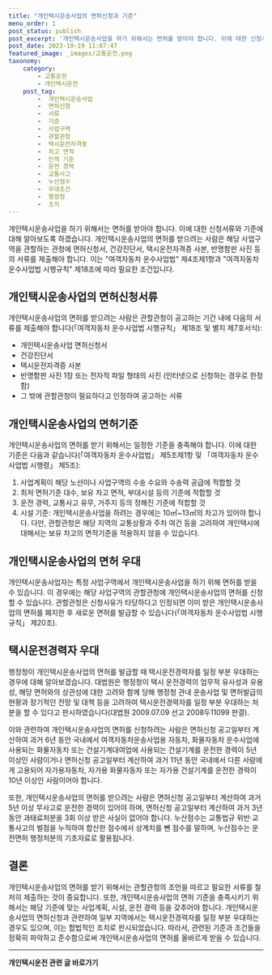 ```yaml
---
title: "개인택시운송사업의 면허신청과 기준"
menu_order: 1
post_status: publish
post_excerpt: '개인택시운송사업을 하기 위해서는 면허를 받아야 합니다. 이에 대한 신청서류와 기준에 대해 알아보도록 하겠습니다. 개인택시운송사업의 면허를 받으려는 사람은 해당 사업구역을 관할하는 관청에 면허신청서, 건강진단서, 택시운전자격증 사본, 반명함판 사진 등의 서류를 제출해야 합니다. 이는  여객자동차 운수사업법  제4조제1항과  여객자동차 운수사업법 시행규칙  제18조에 따라 필요한 조건입니다.'
post_date: 2023-10-19 11:07:47
featured_image: _images/교통운전.png
taxonomy:
    category:
        - 교통운전
        - 개인택시운전
    post_tag:
        -  개인택시운송사업
        -  면허신청
        -  서류
        -  기준
        -  사업구역
        -  관할관청
        -  택시운전자격증
        -  차고 면적
        -  인적 기준
        -  운전 경력
        -  교통사고
        -  누산점수
        -  우대조건
        -  행정청
        -  조치
---
```




개인택시운송사업을 하기 위해서는 면허를 받아야 합니다. 이에 대한 신청서류와 기준에 대해 알아보도록 하겠습니다. 개인택시운송사업의 면허를 받으려는 사람은 해당 사업구역을 관할하는 관청에 면허신청서, 건강진단서, 택시운전자격증 사본, 반명함판 사진 등의 서류를 제출해야 합니다. 이는 "여객자동차 운수사업법" 제4조제1항과 "여객자동차 운수사업법 시행규칙" 제18조에 따라 필요한 조건입니다.

## 개인택시운송사업의 면허신청서류

개인택시운송사업의 면허를 받으려는 사람은 관할관청이 공고하는 기간 내에 다음의 서류를 제출해야 합니다(「여객자동차 운수사업법 시행규칙」 제18조 및 별지 제7호서식):

- 개인택시운송사업 면허신청서
- 건강진단서
- 택시운전자격증 사본
- 반명함판 사진 1장 또는 전자적 파일 형태의 사진 (인터넷으로 신청하는 경우로 한정함)
- 그 밖에 관할관청이 필요하다고 인정하여 공고하는 서류

## 개인택시운송사업의 면허기준

개인택시운송사업의 면허를 받기 위해서는 일정한 기준을 충족해야 합니다. 이에 대한 기준은 다음과 같습니다(「여객자동차 운수사업법」 제5조제1항 및 「여객자동차 운수사업법 시행령」 제5조):

1. 사업계획이 해당 노선이나 사업구역의 수송 수요와 수송력 공급에 적합할 것
2. 최저 면허기준 대수, 보유 차고 면적, 부대시설 등의 기준에 적합할 것
3. 운전 경력, 교통사고 유무, 거주지 등의 정해진 기준에 적합할 것
4. 시설 기준: 개인택시운송사업을 하려는 경우에는 10㎡~13㎡의 차고가 있어야 합니다. 다만, 관할관청은 해당 지역의 교통상황과 주차 여건 등을 고려하여 개인택시에 대해서는 보유 차고의 면적기준을 적용하지 않을 수 있습니다.

## 개인택시운송사업의 면허 우대

개인택시운송사업자는 특정 사업구역에서 개인택시운송사업을 하기 위해 면허를 받을 수 있습니다. 이 경우에는 해당 사업구역의 관할관청에 개인택시운송사업의 면허를 신청할 수 있습니다. 관할관청은 신청사유가 타당하다고 인정되면 이미 받은 개인택시운송사업의 면허를 폐지한 후 새로운 면허를 발급할 수 있습니다(「여객자동차 운수사업법 시행규칙」 제20조).

## 택시운전경력자 우대

행정청이 개인택시운송사업의 면허를 발급할 때 택시운전경력자를 일정 부분 우대하는 경우에 대해 알아보겠습니다. 대법원은 행정청이 택시 운전경력의 업무적 유사성과 유용성, 해당 면허와의 상관성에 대한 고려와 함께 당해 행정청 관내 운송사업 및 면허발급의 현황과 장기적인 전망 및 대책 등을 고려하여 택시운전경력자를 일정 부분 우대하는 처분을 할 수 있다고 판시하였습니다(대법원 2009.07.09 선고 2008두11099 판결).

이와 관련하여 개인택시운송사업의 면허를 신청하려는 사람은 면허신청 공고일부터 계산하여 과거 6년 동안 국내에서 여객자동차운송사업용 자동차, 화물자동차 운수사업에 사용되는 화물자동차 또는 건설기계대여업에 사용되는 건설기계를 운전한 경력이 5년 이상인 사람이거나 면허신청 공고일부터 계산하여 과거 11년 동안 국내에서 다른 사람에게 고용되어 자가용자동차, 자가용 화물자동차 또는 자가용 건설기계를 운전한 경력이 10년 이상인 사람이어야 합니다.

또한, 개인택시운송사업의 면허를 받으려는 사람은 면허신청 공고일부터 계산하여 과거 5년 이상 무사고로 운전한 경력이 있어야 하며, 면허신청 공고일부터 계산하여 과거 3년 동안 과태료처분을 3회 이상 받은 사실이 없어야 합니다. 누산점수는 교통법규 위반·교통사고의 벌점을 누적하여 합산한 점수에서 상계치를 뺀 점수를 말하며, 누산점수는 운전면허 행정처분의 기초자료로 활용됩니다.

## 결론

개인택시운송사업의 면허를 받기 위해서는 관할관청의 조언을 따르고 필요한 서류를 철저히 제출하는 것이 중요합니다. 또한, 개인택시운송사업의 면허 기준을 충족시키기 위해서는 해당 기준에 맞는 사업계획, 시설, 운전 경력 등을 갖추어야 합니다. 개인택시운송사업의 면허신청과 관련하여 일부 지역에서는 택시운전경력자를 일정 부분 우대하는 경우도 있으며, 이는 합법적인 조치로 판시되었습니다. 따라서, 관련된 기준과 조건들을 정확히 파악하고 준수함으로써 개인택시운송사업의 면허를 올바르게 받을 수 있습니다.

<!-- wp:separator -->
<hr class="wp-block-separator has-alpha-channel-opacity"/>
<!-- /wp:separator -->

<!-- wp:group {"backgroundColor":"base","layout":{"type":"constrained"}} -->
<div class="wp-block-group has-base-background-color has-background"><!-- wp:paragraph {"align":"center","fontSize":"medium"} -->
<p class="has-text-align-center has-large-font-size"><strong>개인택시운전 관련 글 바로가기</strong></p>
<!-- /wp:paragraph -->


<!-- wp:latest-posts
{"categories":[{"id":1441,"count":19,"description":"","link":"https://uknowlaw.com/category/%ea%b0%9c%ec%9d%b8%ed%83%9d%ec%8b%9c%ec%9a%b4%ec%a0%84/","name":"개인택시운전","slug":"개인택시운전","taxonomy":"category","parent":0,"meta":[],"_links":{"self":[{"href":"https://uknowlaw.com/wp-json/wp/v2/categories/1441"}],"collection":[{"href":"https://uknowlaw.com/wp-json/wp/v2/categories"}],"about":[{"href":"https://uknowlaw.com/wp-json/wp/v2/taxonomies/category"}],"wp:post_type":[{"href":"https://uknowlaw.com/wp-json/wp/v2/posts?categories=1441"}],"curies":[{"name":"wp","href":"https://api.w.org/{rel}","templated":true}]}}],"postsToShow":100,"excerptLength":28,"postLayout":"grid","columns":2,"featuredImageAlign":"left","featuredImageSizeSlug":"large","fontSize":"medium"} /--></div>
<!-- /wp:group -->